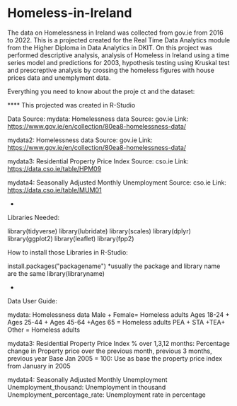 # Homeless-in-Ireland
The data on Homelessness in Ireland was collected from gov.ie from 2016 to 2022. This is a projected created for the Real Time Data Analytics module from the Higher Diploma in Data Analytics  in DKIT.
On this project was performed descriptive analysis, analysis of Homeless in Ireland using a time series model and predictions for 2003, hypothesis testing using Kruskal test and prescreptive analysis by crossing the homeless figures with house prices data and unemplyment data.

Everything you need to know about the proje ct and the dataset:

**** This projected was created in R-Studio

Data Source: 
mydata: Homelessness data
Source: gov.ie 
Link: https://www.gov.ie/en/collection/80ea8-homelessness-data/

mydata2: Homelessness data
Source: gov.ie 
Link: https://www.gov.ie/en/collection/80ea8-homelessness-data/

mydata3: Residential Property Price Index
Source: cso.ie 
Link: https://data.cso.ie/table/HPM09

mydata4: Seasonally Adjusted Monthly Unemployment
Source: cso.ie 
Link: https://data.cso.ie/table/MUM01

*

Libraries Needed:                                                   

library(tidyverse)
library(lubridate)
library(scales)
library(dplyr)
library(ggplot2)
library(leaflet)
library(fpp2)                      

How to install those Libraries in R-Studio:  

install.packages("packagename")               *usually the package and library name are the same
library(libraryname)

* 
Data User Guide: 

mydata: Homelessness data
Male +	Female= Homeless adults
Ages 18-24 + Ages 25-44	+ Ages 45-64	+Ages 65 = Homeless adults
PEA +	STA	+TEA+	Other = Homeless adults

mydata3: Residential Property Price Index
% over 1,3,12 months: Percentage change in Property price over the previous month, previous 3 months, previous year
Base Jan 2005 = 100: Use as base the property price index from January in 2005

mydata4: Seasonally Adjusted Monthly Unemployment
Unemployment_thousand: Unemployment in thousand 
Unemployment_percentage_rate: Unemployment rate in percentage



